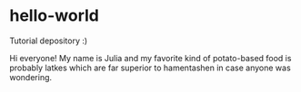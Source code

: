 # hello-world
Tutorial depository :) 

Hi everyone! My name is Julia and my favorite kind of potato-based food is probably latkes which are far superior to hamentashen in case anyone was wondering. 
